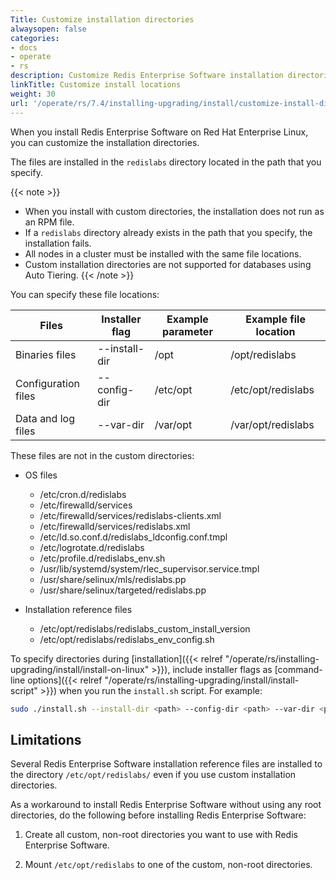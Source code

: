 ```yaml
---
Title: Customize installation directories
alwaysopen: false
categories:
- docs
- operate
- rs
description: Customize Redis Enterprise Software installation directories.
linkTitle: Customize install locations
weight: 30
url: '/operate/rs/7.4/installing-upgrading/install/customize-install-directories/'
---
```


When you install Redis Enterprise Software on Red Hat Enterprise Linux, you can customize the installation directories.

The files are installed in the `redislabs` directory located in the path that you specify.

{{< note >}}
- When you install with custom directories, the installation does not run as an RPM file.
- If a `redislabs` directory already exists in the path that you specify, the installation fails.
- All nodes in a cluster must be installed with the same file locations.
- Custom installation directories are not supported for databases using Auto Tiering.
{{< /note >}}

You can specify these file locations:

| Files               | Installer flag | Example parameter | Example file location |
| ------------------- | -------------- | ----------------- | --------------------- |
| Binaries files      | --install-dir  | /opt              | /opt/redislabs        |
| Configuration files | --config-dir   | /etc/opt          | /etc/opt/redislabs    |
| Data and log files  | --var-dir      | /var/opt          | /var/opt/redislabs    |

These files are not in the custom directories:

- OS files
    - /etc/cron.d/redislabs
    - /etc/firewalld/services
    - /etc/firewalld/services/redislabs-clients.xml
    - /etc/firewalld/services/redislabs.xml
    - /etc/ld.so.conf.d/redislabs_ldconfig.conf.tmpl
    - /etc/logrotate.d/redislabs
    - /etc/profile.d/redislabs_env.sh
    - /usr/lib/systemd/system/rlec_supervisor.service.tmpl
    - /usr/share/selinux/mls/redislabs.pp
    - /usr/share/selinux/targeted/redislabs.pp

- Installation reference files
    - /etc/opt/redislabs/redislabs_custom_install_version
    - /etc/opt/redislabs/redislabs_env_config.sh

To specify directories during [installation]({{< relref "/operate/rs/installing-upgrading/install/install-on-linux" >}}), include installer flags as [command-line options]({{< relref "/operate/rs/installing-upgrading/install/install-script" >}}) when you run the `install.sh` script. For example:

```sh
sudo ./install.sh --install-dir <path> --config-dir <path> --var-dir <path>
```
 
## Limitations

Several Redis Enterprise Software installation reference files are installed to the directory `/etc/opt/redislabs/` even if you use custom installation directories.

As a workaround to install Redis Enterprise Software without using any root directories, do the following before installing Redis Enterprise Software:

1. Create all custom, non-root directories you want to use with Redis Enterprise Software.

1. Mount `/etc/opt/redislabs` to one of the custom, non-root directories.
